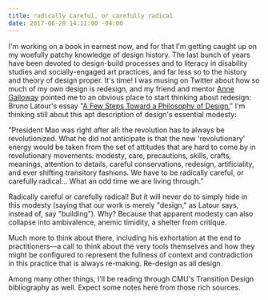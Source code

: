 ```yaml
---
title: radically careful, or carefully radical
date: 2017-06-28 14:11:00 -04:00
---
```


I'm working on a book in earnest now, and for that I'm getting caught up on my woefully patchy knowledge of design history. The last bunch of years have been devoted to design-build processes and to literacy in disability studies and socially-engaged art practices, and far less so to the history and theory of design proper. It's time! I was musing on Twitter about how so much of my own design is redesign, and my friend and mentor [Anne Galloway](http://morethanhumanlab.org/) pointed me to an obvious place to start thinking about redesign: Bruno Latour's essay "[A Few Steps Toward a Philosophy of Design.](http://www.bruno-latour.fr/sites/default/files/112-DESIGN-CORNWALL-GB.pdf)" I'm thinking still about this apt description of design's essential modesty:

"President Mao was right after all: the revolution has to always be revolutionized. What he did not anticipate is that the new 'revolutionary' energy would be taken from the set of attitudes that are hard to come by in revolutionary movements: modesty, care, precautions, skills, crafts, meanings, attention to details, careful conservations, redesign, artificiality, and ever shifting transitory fashions. We have to be radically careful, or carefully radical… What an odd time we are living through.” 

Radically careful or carefully radical! But it will never do to simply hide in this modesty (saying that our work is merely "design," as Latour says, instead of, say "building"). Why? Because that apparent modesty can also collapse into ambivalence, anemic timidity, a shelter from critique.

Much more to think about there, including his exhortation at the end to practitioners—a call to think about the very tools themselves and how they might be configured to represent the fullness of context and contradiction in this practice that is always re-making. Re-design as all design.

Among many other things, I'll be reading through CMU's Transition Design bibliography as well. Expect some notes here from those rich sources.